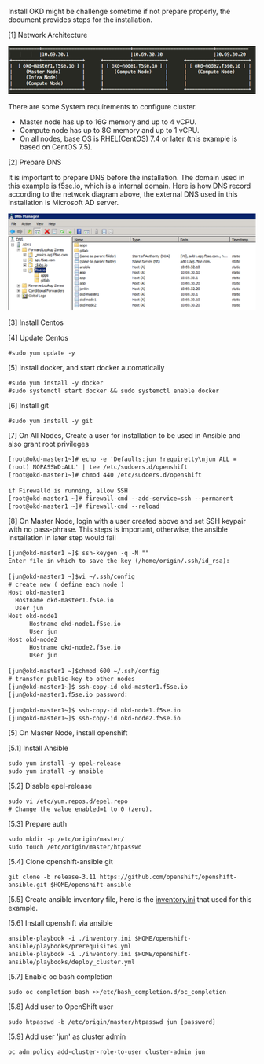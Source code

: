 Install OKD might be challenge sometime if not prepare properly, the document provides steps for the installation. 

[1] Network Architecture

  ![](https://github.com/cjunwchen/installokd311/blob/master/images/network_diagram.png)
  
  There are some System requirements to configure cluster.
  * Master node has up to 16G memory and up to 4 vCPU.
  * Compute node has up to 8G memory and up to 1 vCPU.
  * On all nodes, base OS is RHEL(CentOS) 7.4 or later (this example is based on CentOS 7.5).

[2]	Prepare DNS

It is important to prepare DNS before the installation. The domain used in this example is f5se.io, which is a internal   domain. Here is how DNS record according to the network diagram above, the external DNS used in this installation is Microsoft AD server. 

![](https://github.com/cjunwchen/installokd311/blob/master/images/dnsad.png)

[3] Install Centos

[4] Update Centos

	#sudo yum update -y
  
[5] Install docker, and start docker automatically

	#sudo yum install -y docker
	#sudo systemctl start docker && sudo systemctl enable docker

[6] Install git

	#sudo yum install -y git

[7] On All Nodes, Create a user for installation to be used in Ansible and also grant root privileges

	[root@okd-master1~]# echo -e 'Defaults:jun !requiretty\njun ALL = (root) NOPASSWD:ALL' | tee /etc/sudoers.d/openshift 
	[root@okd-master1~]# chmod 440 /etc/sudoers.d/openshift 

	if Firewalld is running, allow SSH
	[root@okd-master1 ~]# firewall-cmd --add-service=ssh --permanent 
	[root@okd-master1 ~]# firewall-cmd --reload 
	
[8] On Master Node, login with a user created above and set SSH keypair with no pass-phrase. This steps is important, otherwise, the ansible installation in later step would fail

	[jun@okd-master1 ~]$ ssh-keygen -q -N "" 
	Enter file in which to save the key (/home/origin/.ssh/id_rsa):

	[jun@okd-master1 ~]$vi ~/.ssh/config
	# create new ( define each node )
	Host okd-master1
   	  Hostname okd-master1.f5se.io
  	  User jun
	Host okd-node1
    	  Hostname okd-node1.f5se.io
    	  User jun
	Host okd-node2
     	  Hostname okd-node2.f5se.io
    	  User jun
	  
	[jun@okd-master1 ~]$chmod 600 ~/.ssh/config
	# transfer public-key to other nodes
	[jun@okd-master1~]$ ssh-copy-id okd-master1.f5se.io 
	[jun@okd-master1.f5se.io password: 

	[jun@okd-master1~]$ ssh-copy-id okd-node1.f5se.io 
	[jun@okd-master1~]$ ssh-copy-id okd-node2.f5se.io 

[5]	On Master Node, install openshift

[5.1] Install Ansible

	sudo yum install -y epel-release
	sudo yum install -y ansible

[5.2] Disable epel-release
	
	sudo vi /etc/yum.repos.d/epel.repo
	# Change the value enabled=1 to 0 (zero).

[5.3] Prepare auth
	
	sudo mkdir -p /etc/origin/master/
	sudo touch /etc/origin/master/htpasswd

[5.4] Clone openshift-ansible git 
	
	git clone -b release-3.11 https://github.com/openshift/openshift-ansible.git $HOME/openshift-ansible
	
[5.5] Create ansible inventory file, here is the [inventory.ini](https://github.com/cjunwchen/installokd311/blob/master/inventory.ini) that used for this example.
	
[5.6] Install openshift via ansible

	ansible-playbook -i ./inventory.ini $HOME/openshift-ansible/playbooks/prerequisites.yml
	ansible-playbook -i ./inventory.ini $HOME/openshift-ansible/playbooks/deploy_cluster.yml

[5.7] Enable oc bash completion 

	sudo oc completion bash >>/etc/bash_completion.d/oc_completion

[5.8] Add user to OpenShift user

	sudo htpasswd -b /etc/origin/master/htpasswd jun [password]

[5.9] Add user 'jun' as cluster admin

	oc adm policy add-cluster-role-to-user cluster-admin jun






  


